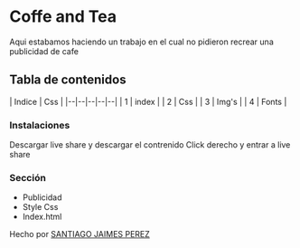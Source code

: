 # Coffe and Tea
Aqui estabamos haciendo un trabajo en el cual no pidieron recrear una publicidad de cafe

## Tabla de contenidos
| Indice | Css |
|--|--|--|--|--|
| 1 | index    |
| 2 | Css      |
| 3 | Img's    |
| 4 | Fonts    |


### Instalaciones 
Descargar live share y descargar el contrenido 
Click derecho y entrar a live share



### Sección 
- Publicidad
- Style Css
- Index.html

Hecho por [SANTIAGO JAIMES PEREZ](https://github.com/SxntiagoJP)

